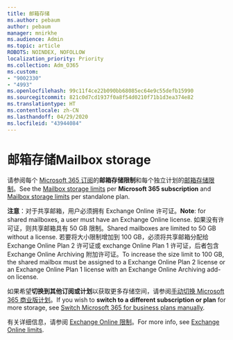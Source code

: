 ```yaml
---
title: 邮箱存储
ms.author: pebaum
author: pebaum
manager: mnirkhe
ms.audience: Admin
ms.topic: article
ROBOTS: NOINDEX, NOFOLLOW
localization_priority: Priority
ms.collection: Adm_O365
ms.custom:
- "9002330"
- "4993"
ms.openlocfilehash: 99c11f4ce22b090bb68085ec64e9c55defb15990
ms.sourcegitcommit: 821c0d7cd1937f0a8f54d0210f71b1d3ea374e82
ms.translationtype: HT
ms.contentlocale: zh-CN
ms.lasthandoff: 04/29/2020
ms.locfileid: "43944084"
---
```

# <a name="mailbox-storage"></a><span data-ttu-id="bacbd-102">邮箱存储</span><span class="sxs-lookup"><span data-stu-id="bacbd-102">Mailbox storage</span></span>

<span data-ttu-id="bacbd-103">请参阅每个 [Microsoft 365 订阅](https://docs.microsoft.com/office365/servicedescriptions/exchange-online-service-description/exchange-online-limits#mailbox-storage-limits)的**邮箱存储限制**和每个独立计划的[邮箱存储限制](https://docs.microsoft.com/office365/servicedescriptions/exchange-online-service-description/exchange-online-limits#storage-limits-across-standalone-plans)。</span><span class="sxs-lookup"><span data-stu-id="bacbd-103">See the [Mailbox storage limits](https://docs.microsoft.com/office365/servicedescriptions/exchange-online-service-description/exchange-online-limits#mailbox-storage-limits) per **Microsoft 365 subscription** and [Mailbox storage limits](https://docs.microsoft.com/office365/servicedescriptions/exchange-online-service-description/exchange-online-limits#storage-limits-across-standalone-plans) per standalone plan.</span></span> 

<span data-ttu-id="bacbd-104">**注意**：对于共享邮箱，用户必须拥有 Exchange Online 许可证。</span><span class="sxs-lookup"><span data-stu-id="bacbd-104">**Note**: for shared mailboxes, a user must have an Exchange Online license.</span></span> <span data-ttu-id="bacbd-105">如果没有许可证，则共享邮箱具有 50 GB 限制。</span><span class="sxs-lookup"><span data-stu-id="bacbd-105">Shared mailboxes are limited to 50 GB without a license.</span></span> <span data-ttu-id="bacbd-106">若要将大小限制增加到 100 GB，必须将共享邮箱分配给 Exchange Online Plan 2 许可证或 exchange Online Plan 1 许可证，后者包含 Exchange Online Archiving 附加许可证。</span><span class="sxs-lookup"><span data-stu-id="bacbd-106">To increase the size limit to 100 GB, the shared mailbox must be assigned to a Exchange Online Plan 2 license or an Exchange Online Plan 1 license with an Exchange Online Archiving add-on license.</span></span>

<span data-ttu-id="bacbd-107">如果希望**切换到其他订阅或计划**以获取更多存储空间，请参阅[手动切换 Microsoft 365 商业版计划](https://docs.microsoft.com/microsoft-365/commerce/subscriptions/switch-plans-manually?view=o365-worldwide)。</span><span class="sxs-lookup"><span data-stu-id="bacbd-107">If you wish to **switch to a different subscription or plan** for more storage, see [Switch Microsoft 365 for business plans manually](https://docs.microsoft.com/microsoft-365/commerce/subscriptions/switch-plans-manually?view=o365-worldwide).</span></span>

<span data-ttu-id="bacbd-108">有关详细信息，请参阅 [Exchange Online 限制](https://docs.microsoft.com/office365/servicedescriptions/exchange-online-service-description/exchange-online-limits)。</span><span class="sxs-lookup"><span data-stu-id="bacbd-108">For more info, see [Exchange Online limits](https://docs.microsoft.com/office365/servicedescriptions/exchange-online-service-description/exchange-online-limits).</span></span>
